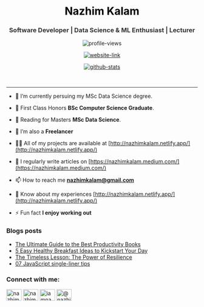 <h1 align="center" style="text-decoration: none; color: black;">Nazhim Kalam</h1>
<h3 align="center" style="text-decoration: none; color: #333;">Software Developer | Data Science & ML Enthusiast | Lecturer</h3>

<p align="center"> 
  <img src="https://komarev.com/ghpvc/?username=nazhimkalam&label=Profile%20views&color=brightgreen&style=flat" alt="profile-views" /> 
</p>

<p align="center"> 
  <a href="http://nazhimkalam.netlify.app/" target="_blank"><img src="https://img.shields.io/badge/Nazhim%20Kalam-Web%20Portfolio-cyan?style=for-the-badge&logo=web" alt="website-link" /></a> 
</p>

<p align="center" >
  <a href="https://github.com/ryo-ma/github-profile-trophy"><img src="https://github-profile-trophy.vercel.app/?username=nazhimkalam&row=1&column=5" alt="github-stats" /></a>
</p>

<br />
<hr />

- 🔭 I’m currently persuing my MSc Data Science degree.

- 🌱 First Class Honors **BSc Computer Science Graduate**.

- 🌱 Reading for Masters **MSc Data Science**.

- 👯 I’m also a **Freelancer**

- 👨‍💻 All of my projects are available at [http://nazhimkalam.netlify.app/](http://nazhimkalam.netlify.app/)

- 📝 I regularly write articles on [https://nazhimkalam.medium.com/](https://nazhimkalam.medium.com/)

- 📫 How to reach me **nazhimkalam@gmail.com**

- 📄 Know about my experiences [http://nazhimkalam.netlify.app/](http://nazhimkalam.netlify.app/)

- ⚡ Fun fact **I enjoy working out**

### Blogs posts
<!-- BLOG-POST-LIST:START -->
- [The Ultimate Guide to the Best Productivity Books](https://medium.com/illumination-curators-on-substack/the-ultimate-guide-to-the-best-productivity-books-34dcea67719a?source=rss-a00a032e5b78------2)
- [5 Easy Healthy Breakfast Ideas to Kickstart Your Day](https://medium.com/health-science/5-easy-healthy-breakfast-ideas-to-kickstart-your-day-6cd468df7262?source=rss-a00a032e5b78------2)
- [The Timeless Lesson: The Power of Resilience](https://blog.venturemagazine.net/the-timeless-lesson-the-power-of-resilience-b36f8ea804b4?source=rss-a00a032e5b78------2)
- [07 JavaScript single-liner tips](https://nazhimkalam.medium.com/07-javascript-single-liner-tips-681b797312ae?source=rss-a00a032e5b78------2)
<!-- BLOG-POST-LIST:END -->

<h3 align="left">Connect with me:</h3>
<p align="left">
<a href="https://www.linkedin.com/in/nazhim-kalam-94bb9922b" target="blank"><img align="center" src="https://raw.githubusercontent.com/rahuldkjain/github-profile-readme-generator/master/src/images/icons/Social/linked-in-alt.svg" alt="nazhim-kalam" height="30" width="40" /></a>
<a href="https://fb.com/nazhim.nazhim.3363" target="blank"><img align="center" src="https://raw.githubusercontent.com/rahuldkjain/github-profile-readme-generator/master/src/images/icons/Social/facebook.svg" alt="nazhim.nazhim.3363" height="30" width="40" /></a>
<a href="https://instagram.com/iamnazhim" target="blank"><img align="center" src="https://raw.githubusercontent.com/rahuldkjain/github-profile-readme-generator/master/src/images/icons/Social/instagram.svg" alt="iamnazhim" height="30" width="40" /></a>
<a href="https://medium.com/@nazhimkalam" target="blank"><img align="center" src="https://raw.githubusercontent.com/rahuldkjain/github-profile-readme-generator/master/src/images/icons/Social/medium.svg" alt="@nazhimkalam" height="30" width="40" /></a>
</p>
